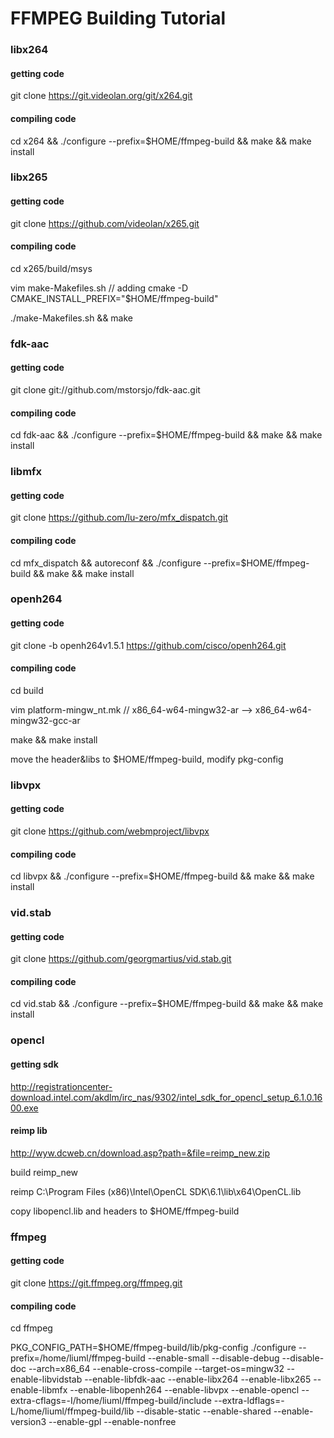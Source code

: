 # FFMPEG  Building Tutorial

### libx264
#### getting code
git clone https://git.videolan.org/git/x264.git

#### compiling code
cd x264 && ./configure --prefix=$HOME/ffmpeg-build && make && make install



### libx265
#### getting code
git clone https://github.com/videolan/x265.git
#### compiling code
cd x265/build/msys

vim make-Makefiles.sh // adding
cmake -D CMAKE_INSTALL_PREFIX="$HOME/ffmpeg-build"

./make-Makefiles.sh && make



### fdk-aac
#### getting code
git clone git://github.com/mstorsjo/fdk-aac.git
#### compiling code
cd fdk-aac && ./configure --prefix=$HOME/ffmpeg-build && make && make install



### libmfx
#### getting code
git clone https://github.com/lu-zero/mfx_dispatch.git
#### compiling code
cd mfx_dispatch && autoreconf && ./configure --prefix=$HOME/ffmpeg-build && make && make install



### openh264
#### getting code
git clone -b openh264v1.5.1 https://github.com/cisco/openh264.git
#### compiling code
cd build

vim platform-mingw_nt.mk // x86_64-w64-mingw32-ar --> x86_64-w64-mingw32-gcc-ar

make && make install

move the header&libs to $HOME/ffmpeg-build, modify pkg-config



### libvpx
#### getting code
git clone https://github.com/webmproject/libvpx
#### compiling code
cd libvpx && ./configure --prefix=$HOME/ffmpeg-build && make && make install



### vid.stab
#### getting code
git clone https://github.com/georgmartius/vid.stab.git
#### compiling code
cd vid.stab && ./configure --prefix=$HOME/ffmpeg-build && make && make install



### opencl
#### getting sdk
http://registrationcenter-download.intel.com/akdlm/irc_nas/9302/intel_sdk_for_opencl_setup_6.1.0.1600.exe
#### reimp lib
http://wyw.dcweb.cn/download.asp?path=&file=reimp_new.zip

build reimp_new

reimp C:\Program Files (x86)\Intel\OpenCL SDK\6.1\lib\x64\OpenCL.lib

copy libopencl.lib and headers to $HOME/ffmpeg-build



### ffmpeg
#### getting code
git clone https://git.ffmpeg.org/ffmpeg.git
#### compiling code
cd ffmpeg

PKG_CONFIG_PATH=$HOME/ffmpeg-build/lib/pkg-config ./configure --prefix=/home/liuml/ffmpeg-build --enable-small --disable-debug --disable-doc --arch=x86_64 --enable-cross-compile --target-os=mingw32 --enable-libvidstab --enable-libfdk-aac --enable-libx264 --enable-libx265 --enable-libmfx --enable-libopenh264 --enable-libvpx --enable-opencl --extra-cflags=-I/home/liuml/ffmpeg-build/include --extra-ldflags=-L/home/liuml/ffmpeg-build/lib --disable-static --enable-shared --enable-version3 --enable-gpl --enable-nonfree


